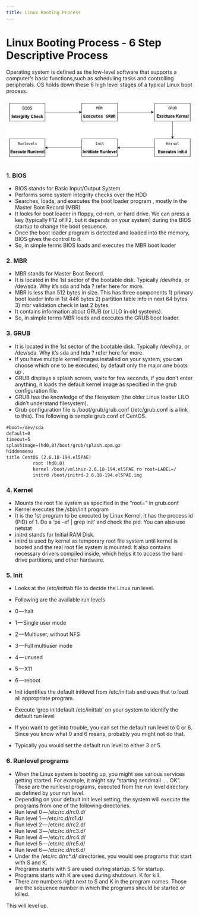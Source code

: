 ```yaml
---
title: Linux Booting Process
---
```

# Linux Booting Process - 6 Step Descriptive Process


Operating system is defined as the low-level software that supports a computer’s basic functions,such as scheduling tasks and controlling peripherals. OS holds down these 6 high level stages of a typical Linux boot process.

![Steps](https://raw.githubusercontent.com/Ayushverma8/tech-interview-handbook/master/LinuxBootingProcess.jpg)


 

### 1. BIOS



- BIOS stands for Basic Input/Output System
- Performs some system integrity checks over the HDD
- Searches, loads, and executes the boot loader program , mostly in the Master Boot Record (MBR)
- It looks for boot loader in floppy, cd-rom, or hard drive. We can press a key (typically F12 of F2, but it depends on your system) during the BIOS startup to change the boot sequence.
- Once the boot loader program is detected and loaded into the memory, BIOS gives the control to it.
- So, in simple terms BIOS loads and executes the MBR boot loader

### 2. MBR



- MBR stands for Master Boot Record.
- It is located in the 1st sector of the bootable disk. Typically /dev/hda, or /dev/sda. Why it’s sda and hda ? refer here for more.
- MBR is less than 512 bytes in size. This has three components 1) primary boot loader info in 1st 446 bytes 2) partition table info in next 64 bytes 3) mbr validation check in last 2 bytes.
- It contains information about GRUB (or LILO in old systems).
- So, in simple terms MBR loads and executes the GRUB boot loader.

### 3. GRUB



- It is located in the 1st sector of the bootable disk. Typically /dev/hda, or /dev/sda. Why it’s sda and hda ? refer here for more.
- If you have multiple kernel images installed on your system, you can choose which one to be executed, by default only the major one boots up .
- GRUB displays a splash screen, waits for few seconds, if you don’t enter anything, it loads the default kernel image as specified in the grub configuration file.
- GRUB has the knowledge of the filesystem (the older Linux loader LILO didn’t understand filesystem).
- Grub configuration file is /boot/grub/grub.conf (/etc/grub.conf is a link to this). The following is sample grub.conf of CentOS.
```
#boot=/dev/sda
default=0
timeout=5
splashimage=(hd0,0)/boot/grub/splash.xpm.gz
hiddenmenu
title CentOS (2.6.18-194.el5PAE)
          root (hd0,0)
          kernel /boot/vmlinuz-2.6.18-194.el5PAE ro root=LABEL=/
          initrd /boot/initrd-2.6.18-194.el5PAE.img
```

### 4. Kernel

- Mounts the root file system as specified in the “root=” in grub.conf
- Kernel executes the /sbin/init program
- It is the 1st program to be executed by Linux Kernel, it has the process id (PID) of 1. Do a ‘ps -ef | grep init’ and check the pid. You can also use netstat
- initrd stands for Initial RAM Disk.
- initrd is used by kernel as temporary root file system until kernel is booted and the real root file system is mounted. It also contains necessary drivers compiled inside, which helps it to access the hard drive partitions, and other hardware.

### 5. Init

- Looks at the /etc/inittab file to decide the Linux run level.

- Following are the available run levels
- 0 — halt
- 1 — Single user mode
- 2 — Multiuser, without NFS
- 3 — Full multiuser mode
- 4 — unused
- 5 — X11
- 6 — reboot

- Init identifies the default initlevel from /etc/inittab and uses that to load all appropriate program.
- Execute ‘grep initdefault /etc/inittab’ on your system to identify the default run level
- If you want to get into trouble, you can set the default run level to 0 or 6. Since you know what 0 and 6 means, probably you might not do that.
- Typically you would set the default run level to either 3 or 5.


### 6. Runlevel programs


- When the Linux system is booting up, you might see various services getting started. For example, it might say “starting sendmail …. OK”. Those are the runlevel programs, executed from the run level directory as defined by your run level.
- Depending on your default init level setting, the system will execute the programs from one of the following directories.
- Run level 0 — /etc/rc.d/rc0.d/
- Run level 1 — /etc/rc.d/rc1.d/
- Run level 2 — /etc/rc.d/rc2.d/
- Run level 3 — /etc/rc.d/rc3.d/
- Run level 4 — /etc/rc.d/rc4.d/
- Run level 5 — /etc/rc.d/rc5.d/
- Run level 6 — /etc/rc.d/rc6.d/
- Under the /etc/rc.d/rc*.d/ directories, you would see programs that start with S and K.
- Programs starts with S are used during startup. S for startup.
- Programs starts with K are used during shutdown. K for kill.
- There are numbers right next to S and K in the program names. Those are the sequence number in which the programs should be started or killed.

This will level up.
